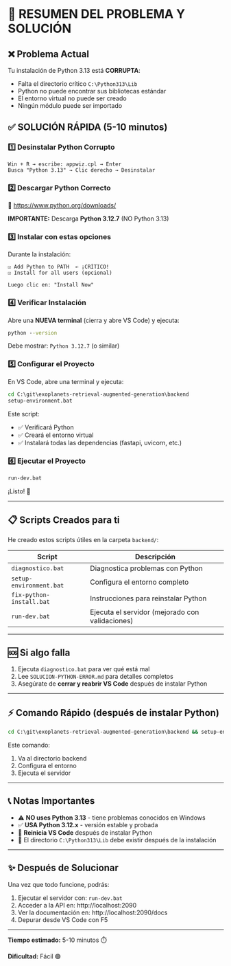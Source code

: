 # 🚨 RESUMEN DEL PROBLEMA Y SOLUCIÓN

## ❌ Problema Actual

Tu instalación de Python 3.13 está **CORRUPTA**:
- Falta el directorio crítico `C:\Python313\Lib`
- Python no puede encontrar sus bibliotecas estándar
- El entorno virtual no puede ser creado
- Ningún módulo puede ser importado

## ✅ SOLUCIÓN RÁPIDA (5-10 minutos)

### 1️⃣ Desinstalar Python Corrupto

```
Win + R → escribe: appwiz.cpl → Enter
Busca "Python 3.13" → Clic derecho → Desinstalar
```

### 2️⃣ Descargar Python Correcto

🔗 https://www.python.org/downloads/

**IMPORTANTE:** Descarga **Python 3.12.7** (NO Python 3.13)

### 3️⃣ Instalar con estas opciones

Durante la instalación:
```
☑️ Add Python to PATH  ← ¡CRÍTICO!
☑️ Install for all users (opcional)

Luego clic en: "Install Now"
```

### 4️⃣ Verificar Instalación

Abre una **NUEVA terminal** (cierra y abre VS Code) y ejecuta:

```cmd
python --version
```

Debe mostrar: `Python 3.12.7` (o similar)

### 5️⃣ Configurar el Proyecto

En VS Code, abre una terminal y ejecuta:

```cmd
cd C:\git\exoplanets-retrieval-augmented-generation\backend
setup-environment.bat
```

Este script:
- ✅ Verificará Python
- ✅ Creará el entorno virtual
- ✅ Instalará todas las dependencias (fastapi, uvicorn, etc.)

### 6️⃣ Ejecutar el Proyecto

```cmd
run-dev.bat
```

¡Listo! 🎉

---

## 📋 Scripts Creados para ti

He creado estos scripts útiles en la carpeta `backend/`:

| Script | Descripción |
|--------|-------------|
| `diagnostico.bat` | Diagnostica problemas con Python |
| `setup-environment.bat` | Configura el entorno completo |
| `fix-python-install.bat` | Instrucciones para reinstalar Python |
| `run-dev.bat` | Ejecuta el servidor (mejorado con validaciones) |

---

## 🆘 Si algo falla

1. Ejecuta `diagnostico.bat` para ver qué está mal
2. Lee `SOLUCION-PYTHON-ERROR.md` para detalles completos
3. Asegúrate de **cerrar y reabrir VS Code** después de instalar Python

---

## ⚡ Comando Rápido (después de instalar Python)

```cmd
cd C:\git\exoplanets-retrieval-augmented-generation\backend && setup-environment.bat && run-dev.bat
```

Este comando:
1. Va al directorio backend
2. Configura el entorno
3. Ejecuta el servidor

---

## 📞 Notas Importantes

- ⚠️ **NO uses Python 3.13** - tiene problemas conocidos en Windows
- ✅ **USA Python 3.12.x** - versión estable y probada
- 🔄 **Reinicia VS Code** después de instalar Python
- 📁 El directorio `C:\Python313\Lib` debe existir después de la instalación

---

## ✨ Después de Solucionar

Una vez que todo funcione, podrás:

1. Ejecutar el servidor con: `run-dev.bat`
2. Acceder a la API en: http://localhost:2090
3. Ver la documentación en: http://localhost:2090/docs
4. Depurar desde VS Code con F5

---

**Tiempo estimado:** 5-10 minutos ⏱️

**Dificultad:** Fácil 🟢
